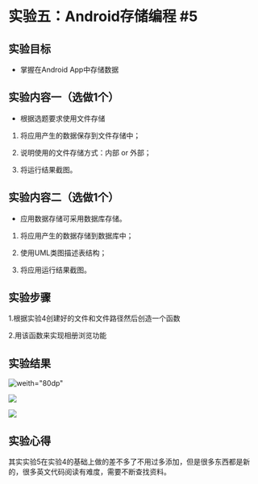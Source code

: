 # 实验五：Android存储编程 #5
## 实验目标
* 掌握在Android App中存储数据
## 实验内容一（选做1个）
* 根据选题要求使用文件存储

1. 将应用产生的数据保存到文件存储中；

2. 说明使用的文件存储方式：内部 or 外部；

3. 将运行结果截图。

## 实验内容二（选做1个）
* 应用数据存储可采用数据库存储。

1. 将应用产生的数据存储到数据库中；

2. 使用UML类图描述表结构；

3. 将应用运行结果截图。

## 实验步骤
1.根据实验4创建好的文件和文件路径然后创造一个函数

2.用该函数来实现相册浏览功能
## 实验结果

![weith="80dp"](https://github.com/wsgtl/android-labs-2018/blob/master/soft1614080902408/picture/实验五.1.png)

![](https://github.com/wsgtl/android-labs-2018/blob/master/soft1614080902408/picture/实验五.2.png)

![](https://github.com/wsgtl/android-labs-2018/blob/master/soft1614080902408/picture/实验五.3.png)

## 实验心得
其实实验5在实验4的基础上做的差不多了不用过多添加，但是很多东西都是新的，很多英文代码阅读有难度，需要不断查找资料。
